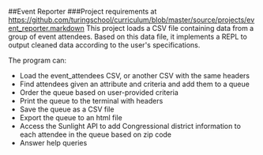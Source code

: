 ##Event Reporter
###Project requirements at https://github.com/turingschool/curriculum/blob/master/source/projects/event_reporter.markdown
This project loads a CSV file containing data from a group of event attendees. Based on this data file,
it implements a REPL to output cleaned data according to the user's specifications.

The program can:
* Load the event_attendees CSV, or another CSV with the same headers
* Find attendees given an attribute and criteria and add them to a queue
* Order the queue based on user-provided criteria
* Print the queue to the terminal with headers
* Save the queue as a CSV file
* Export the queue to an html file
* Access the Sunlight API to add Congressional district information to each attendee in the queue based on zip code
* Answer help queries
